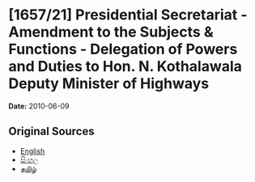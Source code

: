 # [1657/21] Presidential Secretariat - Amendment to the Subjects & Functions - Delegation of Powers and Duties to Hon. N. Kothalawala Deputy Minister of Highways

**Date:** 2010-06-09

## Original Sources

- [English](https://documents.gov.lk/view/extra-gazettes/2010/6/1657-21_E.pdf)
- [සිංහල](https://documents.gov.lk/view/extra-gazettes/2010/6/1657-21_S.pdf)
- [தமிழ்](https://documents.gov.lk/view/extra-gazettes/2010/6/1657-21_T.pdf)
